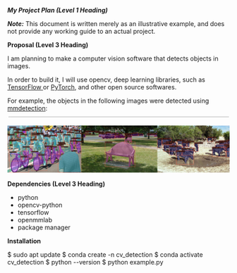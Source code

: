 ﻿***My Project Plan (Level 1 Heading)***

***Note:*** This document is written merely as an illustrative example, and does not provide any working guide to an actual project.

**Proposal (Level 3 Heading)**

I am planning to make a computer vision software that detects objects in images.

In order to build it, I will use opencv, deep learning libraries, such as [TensorFlow ](https://www.tensorflow.org/)or [PyTorch](https://pytorch.org/), and other open source softwares.

For example, the objects in the following images were detected using [mmdetection](https://github.com/open-mmlab/mmdetection): ![](Aspose.Words.ad4313ac-0213-4db8-a9fb-a855cfbb20c1.002.png)

![](137271636-56ba1cd2-b110-4812-8221-b4c120320aa9.png)

**Dependencies (Level 3 Heading)**

- python
- opencv-python
- tensorflow
- openmmlab
- package manager

**Installation**

$ sudo apt update
$ conda create -n cv_detection
$ conda activate cv_detection
$ python --version
$ python example.py


